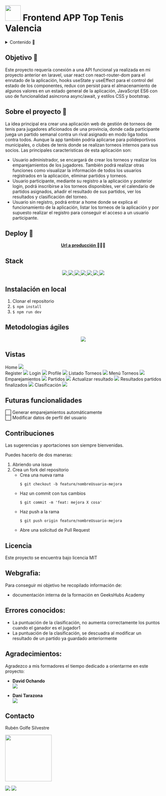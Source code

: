 # <img src="/src/img/tennis_ball_icon.png" width="50"> Frontend APP Top Tenis Valencia  

<details>
  <summary>Contenido 📝</summary>
  <ol>
    <li><a href="#objetivo-🎯">Objetivo</a></li>
    <li><a href="#sobre-el-proyecto-🔎">Sobre el proyecto</a></li>
    <li><a href="#deploy-🚀">Deploy</a></li>
    <li><a href="#stack">Stack</a></li>
    <li><a href="#instalación-en-local">Instalación</a></li>
    <li><a href="#agiles">Metodologías ágiles</a></li>
    <li><a href="#vistas">Vistas</a></li>
    <li><a href="#futuras-funcionalidades">Futuras funcionalidades</a></li>
    <li><a href="#contribuciones">Contribuciones</a></li>
    <li><a href="#licencia">Licencia</a></li>
    <li><a href="#webgrafia">Webgrafia</a></li>
    <li><a href="#errores">Errores conocidos</a></li>
    <li><a href="#agradecimientos">Agradecimientos</a></li>
    <li><a href="#contacto">Contacto</a></li>
  </ol>
</details>

## Objetivo 🎯
Este proyecto requería conexión a una API funcional ya realizada en mi proyecto anterior en laravel, usar react con react-router-dom para el enrutado de la aplicación, hooks useState y useEffect para el control del estado de los componentes, redux con persist para el almacenamiento de algunos valores en un estado general de la aplicación, JavaScript ES6 con uso de funcionalidad asincrona async/await, y estilos CSS y bootstrap.

## Sobre el proyecto 🔎
La idea principal era crear una aplicación web de gestión de torneos de tenis para jugadores aficionados de una provincia, donde cada participante juega un partido semanal contra un rival asignado en modo liga todos contra todos.
Aunque la app también podría aplicarse para polideportivos municipales, o clubes de tenis donde se realizan torneos internos para sus socios. 
Las principales caracteristicas de esta aplicación son:
- Usuario administrador, se encargará de crear los torneos y realizar los emparejamientos de los jugadores.
También podrá realizar otras funciones como visualizar la información de todos los usuarios registrados en la aplicación, eliminar partidos y torneos.
- Usuario participante, mediante su registro a la aplicación y posterior login, podrá inscribirse a los torneos disponibles, ver el calendario de partidos asignados, añadir el resultado de sus partidos, ver los resultados y clasificación del torneo.
- Usuario sin registro, podrá entrar a home donde se explica el funcionamiento de la aplicación, listar los torneos de la aplicación y por supuesto realizar el registro para conseguir el acceso a un usuario participante.
  
## Deploy 🚀
<div align="center">
    <a href="https://"><strong>Url a producción </strong></a>🚀🚀🚀
</div>

## Stack
<div align="center">
<a href="https://www.reactjs.com/">
    <img src= "https://img.shields.io/badge/React-20232A?style=for-the-badge&logo=react&logoColor=61DAFB"/>
</a>
<a href="https://developer.mozilla.org/es/docs/Web/JavaScript">
    <img src= "https://img.shields.io/badge/javascipt-EFD81D?style=for-the-badge&logo=javascript&logoColor=black"/>
</a>
<a href="https://developer.mozilla.org/es/docs/Web/HTML">
    <img src= "https://img.shields.io/badge/HTML5-FF6C37?style=for-the-badge&logo=HTML5&logoColor=white"/>
</a>
<a href="https://developer.mozilla.org/es/docs/Web/CSS">
    <img src= "https://img.shields.io/badge/css-1D7CF2?style=for-the-badge&logo=css3&logoColor=white"/>
</a>
<a href="https://www.github.com/">
    <img src= "https://img.shields.io/badge/github-24292F?style=for-the-badge&logo=github&logoColor=white"/>
</a>
<a href="https://nodejs.org/">
    <img src= "https://img.shields.io/badge/node.js-026E00?style=for-the-badge&logo=node.js&logoColor=white"/>
</a>
<a href="https://jwt.io/">
    <img src= "https://img.shields.io/badge/JWT-black?style=for-the-badge&logo=JSON%20web%20tokens"/>
</a>


 </div>

## Instalación en local
1. Clonar el repositorio
2. ` $ npm install `
3. ``` $ npm run dev ```

## Metodologias ágiles
<div align="center">
    <img src="./src/img/Screenshot_Trello.jpg">
</div>

## Vistas
Home
<img src="./src/img/Home.jpg">  
Register
<img src="./src/img/register.jpg">
Login
<img src="./src/img/login.jpg">
Profile
<img src="./src/img/profile.jpg">
Listado Torneos
<img src="./src/img/listado_torneos.jpg">
Menú Torneos
<img src="./src/img/menu_torneos.jpg">
Emparejamientos
<img src="./src/img/emparejamientos.jpg">
Partidos
<img src="./src/img/Partidos.jpg">
Actualizar resultado
<img src="./src/img/actualizar_resultado.jpg">
Resultados partidos finalizados
<img src="./src/img/resultados_partidos_finalizados.jpg">
Clasificación
<img src="./src/img/clasificacion.jpg">


## Futuras funcionalidades  
⬜ Generar emparejamientos automáticamente  
⬜ Modificar datos de perfil del usuario

## Contribuciones
Las sugerencias y aportaciones son siempre bienvenidas.  

Puedes hacerlo de dos maneras:

1. Abriendo una issue
2. Crea un fork del repositorio
    - Crea una nueva rama  
        ```
        $ git checkout -b feature/nombreUsuario-mejora
        ```
    - Haz un commit con tus cambios 
        ```
        $ git commit -m 'feat: mejora X cosa'
        ```
    - Haz push a la rama 
        ```
        $ git push origin feature/nombreUsuario-mejora
        ```
    - Abre una solicitud de Pull Request

## Licencia
Este proyecto se encuentra bajo licencia MIT

## Webgrafia:
Para conseguir mi objetivo he recopilado información de:
- documentación interna de la formación en GeeksHubs Academy 

## Errores conocidos:
- La puntuación de la clasificación, no aumenta correctamente los puntos cuando el ganador es el jugador1
- La puntuación de la clasificación, se descuadra al modificar un resultado de un partido ya guardado anteriormente 
  
## Agradecimientos:

Agradezco a mis formadores el tiempo dedicado a orientarme en este proyecto:

- **David Ochando**  
<a href="https://www.linkedin.com/in/david-ochando-blasco-90b2ba1a/"><img src="https://img.shields.io/badge/-LinkedIn-%230077B5?style=for-the-badge&logo=linkedin&logoColor=white"></a>

- **Dani Tarazona**  
<a href="https://www.linkedin.com/in/daniel-tarazona-tamarit-05634794/"><img src="https://img.shields.io/badge/-LinkedIn-%230077B5?style=for-the-badge&logo=linkedin&logoColor=white"></a> 

## Contacto

Rubén Golfe Silvestre

<img src="./src/img/imagen_perfil_gris.jpg" width="150">

<a href = "mailto:rgolfe81@gmail.com"><img src="https://img.shields.io/badge/Gmail-C6362C?style=for-the-badge&logo=gmail&logoColor=white" target="_blank"></a>
<a href="https://www.linkedin.com/in/ruben-golfe/" target="_blank"><img src="https://img.shields.io/badge/-LinkedIn-%230077B5?style=for-the-badge&logo=linkedin&logoColor=white" target="_blank"></a> 
